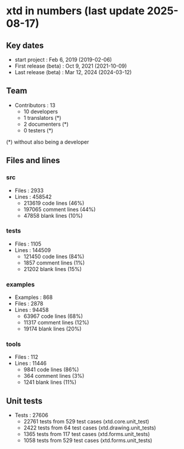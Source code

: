 # xtd in numbers (last update 2025-08-17)

## Key dates

* start project : Feb 6, 2019 (2019-02-06)
* First release (beta) : Oct 9, 2021 (2021-10-09)
* Last release (beta) : Mar 12, 2024 (2024-03-12)

## Team

* Contributors : 13
  * 10 developers
  *  1 translators (*)
  *  2 documenters (*)
  *  0 testers (*)

(*) without also being a developer

## Files and lines

### src

* Files : 2933
* Lines : 458542
  * 213619 code lines (46%)
  * 197065 comment lines (44%)
  *  47858 blank lines (10%)

### tests

* Files : 1105
* Lines : 144509
  * 121450 code lines (84%)
  *   1857 comment lines (1%)
  *  21202 blank lines (15%)

### examples

* Examples : 868
* Files : 2878
* Lines : 94458
  * 63967 code lines (68%)
  * 11317 comment lines (12%)
  * 19174 blank lines (20%)

### tools

* Files : 112
* Lines : 11446
  * 9841 code lines (86%)
  *  364 comment lines (3%)
  * 1241 blank lines (11%)
  
## Unit tests

* Tests : 27606
   * 22761 tests from 529 test cases (xtd.core.unit_test)
   *  2422 tests from  64 test cases (xtd.drawing.unit_tests)
   *  1365 tests from 117 test cases (xtd.forms.unit_tests)
   *  1058 tests from 529 test cases (xtd.forms.unit_tests)
